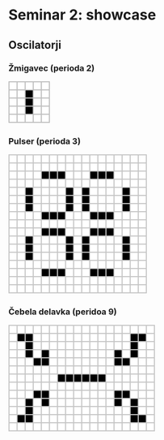 # Seminar 2: showcase

## Oscilatorji

### Žmigavec (perioda 2)
![](figs/oscilator_zmigavec.gif)

### Pulser (perioda 3)
![](figs/oscilator_pulser.gif)

### Čebela delavka (peridoa 9)
![](figs/oscilator_cebela.gif)